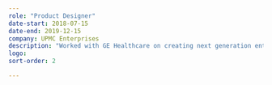 ```yaml
---
role: "Product Designer"
date-start: 2018-07-15
date-end: 2019-12-15
company: UPMC Enterprises
description: "Worked with GE Healthcare on creating next generation enterprise imaging products for radiology field, including work prioritization, image viewers, and reporting applications. Led native PACs reporting project while building out a design system for use across GE Healthcare. I also led the design efforts for Vincent Payment Solutions, a payment application addressing the difficulty of institutional payments for short term engagements such as research studies and class projects."
logo:
sort-order: 2

---
```

